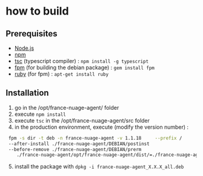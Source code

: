 # how to build 
## Prerequisites
- [Node.js](https://nodejs.org/en/download/)
- [npm](https://www.npmjs.com/get-npm)
- [tsc](https://www.typescriptlang.org/) (typescript compiler) : `npm install -g typescript`
- [fpm](https://fpm.readthedocs.io/en/v1.15.1/) (for building the debian package) : `gem install fpm`
- [ruby](https://www.ruby-lang.org/en/documentation/) (for fpm) : `apt-get install ruby`

## Installation
1. go in the /opt/france-nuage-agent/ folder
2. execute `npm install`
3. execute `tsc` in the /opt/france-nuage-agent/src folder
4. in the production environment, execute (modify the version number) :
```bash
 fpm -s dir -t deb -n france-nuage-agent -v 1.1.18     --prefix /     
 --after-install ./france-nuage-agent/DEBIAN/postinst     
 --before-remove ./france-nuage-agent/DEBIAN/prerm  
    ./france-nuage-agent/opt/france-nuage-agent/dist/=./france-nuage-agent/opt/france-nuage-agent/dist/     ./france-nuage-agent/usr/lib/systemd/system/=/usr/lib/systemd/system/
```
5. install the package with `dpkg -i france-nuage-agent_X.X.X_all.deb`